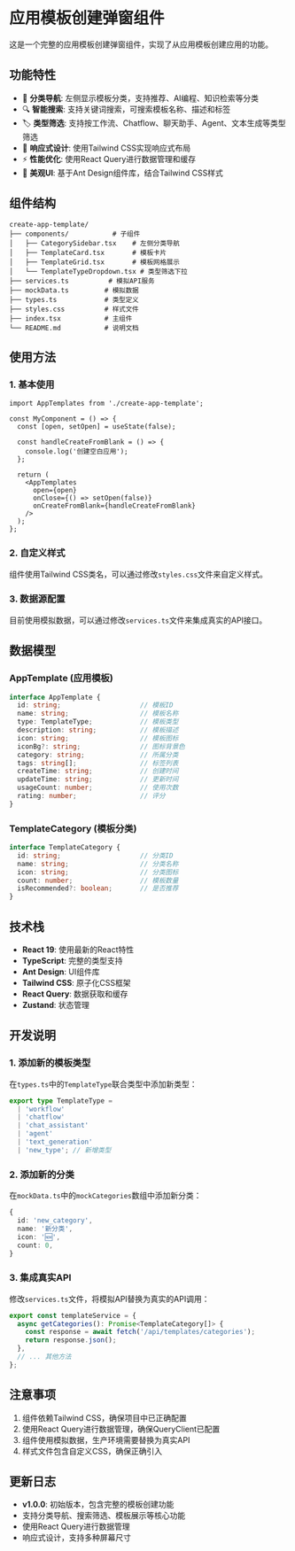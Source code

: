 # 应用模板创建弹窗组件

这是一个完整的应用模板创建弹窗组件，实现了从应用模板创建应用的功能。

## 功能特性

- 🎯 **分类导航**: 左侧显示模板分类，支持推荐、AI编程、知识检索等分类
- 🔍 **智能搜索**: 支持关键词搜索，可搜索模板名称、描述和标签
- 🏷️ **类型筛选**: 支持按工作流、Chatflow、聊天助手、Agent、文本生成等类型筛选
- 📱 **响应式设计**: 使用Tailwind CSS实现响应式布局
- ⚡ **性能优化**: 使用React Query进行数据管理和缓存
- 🎨 **美观UI**: 基于Ant Design组件库，结合Tailwind CSS样式

## 组件结构

```
create-app-template/
├── components/           # 子组件
│   ├── CategorySidebar.tsx    # 左侧分类导航
│   ├── TemplateCard.tsx       # 模板卡片
│   ├── TemplateGrid.tsx       # 模板网格展示
│   └── TemplateTypeDropdown.tsx # 类型筛选下拉
├── services.ts          # 模拟API服务
├── mockData.ts         # 模拟数据
├── types.ts            # 类型定义
├── styles.css          # 样式文件
├── index.tsx           # 主组件
└── README.md           # 说明文档
```

## 使用方法

### 1. 基本使用

```tsx
import AppTemplates from './create-app-template';

const MyComponent = () => {
  const [open, setOpen] = useState(false);

  const handleCreateFromBlank = () => {
    console.log('创建空白应用');
  };

  return (
    <AppTemplates
      open={open}
      onClose={() => setOpen(false)}
      onCreateFromBlank={handleCreateFromBlank}
    />
  );
};
```

### 2. 自定义样式

组件使用Tailwind CSS类名，可以通过修改`styles.css`文件来自定义样式。

### 3. 数据源配置

目前使用模拟数据，可以通过修改`services.ts`文件来集成真实的API接口。

## 数据模型

### AppTemplate (应用模板)

```typescript
interface AppTemplate {
  id: string;                    // 模板ID
  name: string;                  // 模板名称
  type: TemplateType;            // 模板类型
  description: string;           // 模板描述
  icon: string;                  // 模板图标
  iconBg?: string;               // 图标背景色
  category: string;              // 所属分类
  tags: string[];                // 标签列表
  createTime: string;            // 创建时间
  updateTime: string;            // 更新时间
  usageCount: number;            // 使用次数
  rating: number;                // 评分
}
```

### TemplateCategory (模板分类)

```typescript
interface TemplateCategory {
  id: string;                    // 分类ID
  name: string;                  // 分类名称
  icon: string;                  // 分类图标
  count: number;                 // 模板数量
  isRecommended?: boolean;       // 是否推荐
}
```

## 技术栈

- **React 19**: 使用最新的React特性
- **TypeScript**: 完整的类型支持
- **Ant Design**: UI组件库
- **Tailwind CSS**: 原子化CSS框架
- **React Query**: 数据获取和缓存
- **Zustand**: 状态管理

## 开发说明

### 1. 添加新的模板类型

在`types.ts`中的`TemplateType`联合类型中添加新类型：

```typescript
export type TemplateType = 
  | 'workflow' 
  | 'chatflow' 
  | 'chat_assistant' 
  | 'agent' 
  | 'text_generation'
  | 'new_type'; // 新增类型
```

### 2. 添加新的分类

在`mockData.ts`中的`mockCategories`数组中添加新分类：

```typescript
{
  id: 'new_category',
  name: '新分类',
  icon: '🆕',
  count: 0,
}
```

### 3. 集成真实API

修改`services.ts`文件，将模拟API替换为真实的API调用：

```typescript
export const templateService = {
  async getCategories(): Promise<TemplateCategory[]> {
    const response = await fetch('/api/templates/categories');
    return response.json();
  },
  // ... 其他方法
};
```

## 注意事项

1. 组件依赖Tailwind CSS，确保项目中已正确配置
2. 使用React Query进行数据管理，确保QueryClient已配置
3. 组件使用模拟数据，生产环境需要替换为真实API
4. 样式文件包含自定义CSS，确保正确引入

## 更新日志

- **v1.0.0**: 初始版本，包含完整的模板创建功能
- 支持分类导航、搜索筛选、模板展示等核心功能
- 使用React Query进行数据管理
- 响应式设计，支持多种屏幕尺寸
